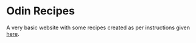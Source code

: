 # Odin Recipes
A very basic website with some recipes created as per instructions
given [here](https://www.theodinproject.com/lessons/foundations-recipes#assignment).
